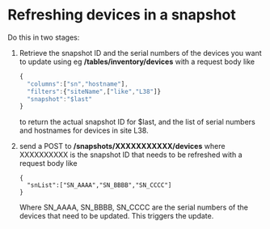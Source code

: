 # Refreshing devices in a snapshot

Do this in two stages:

1.  Retrieve the snapshot ID and the serial numbers of the devices you want to update using eg **/tables/inventory/devices** with a request body like

    ```js
    {
      "columns":["sn","hostname"],
      "filters":{"siteName",["like","L38"]}
      "snapshot":"$last"
    }
    ```

    to return the actual snapshot ID for $last, and the list of serial numbers and hostnames for devices in site L38.

2.  send a POST to **/snapshots/XXXXXXXXXXX/devices** where XXXXXXXXXX is the snapshot ID that needs to be refreshed with a request body like

    ```jsc
    {
      "snList":["SN_AAAA","SN_BBBB","SN_CCCC"]
    }
    ```

    Where SN_AAAA, SN_BBBB, SN_CCCC are the serial numbers of the devices that need to be updated. This triggers the update.
